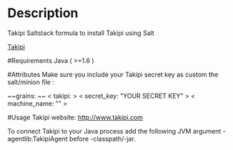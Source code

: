# Description
Takipi Saltstack formula to install Takipi using Salt

[Takipi](https://app.takipi.com/)

#Requirements
Java ( >=1.6 )

#Attributes
Make sure you include your Takipi secret key as custom the salt/minion file :


~~grains: ~~
<  takipi: >
<      secret_key: "YOUR SECRET KEY" >
<      machine_name: "" >

#Usage
Takipi website: http://www.takipi.com

To connect Takipi to your Java process add the following JVM argument -agentlib:TakipiAgent before -classpath/-jar.
